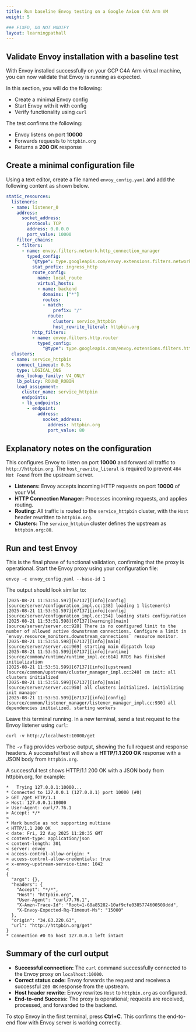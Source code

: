 ```yaml
---
title: Run baseline Envoy testing on a Google Axion C4A Arm VM
weight: 5

### FIXED, DO NOT MODIFY
layout: learningpathall
---
```


## Validate Envoy installation with a baseline test

With Envoy installed successfully on your GCP C4A Arm virtual machine, you can now validate that Envoy is running as expected.

In this section, you will do the following:

- Create a minimal Envoy config
- Start Envoy with it with config
- Verify functionality using `curl`

The test confirms the following:

- Envoy listens on port **10000**
- Forwards requests to `httpbin.org`
- Returns a **200 OK** response

## Create a minimal configuration file

Using a text editor, create a file named `envoy_config.yaml` and add the following content as shown below. 

```yaml
static_resources:
  listeners:
  - name: listener_0
    address:
      socket_address:
        protocol: TCP
        address: 0.0.0.0
        port_value: 10000
    filter_chains:
    - filters:
      - name: envoy.filters.network.http_connection_manager
        typed_config:
          "@type": type.googleapis.com/envoy.extensions.filters.network.http_connection_manager.v3.HttpConnectionManager
          stat_prefix: ingress_http
          route_config:
            name: local_route
            virtual_hosts:
            - name: backend
              domains: ["*"]
              routes:
              - match:
                  prefix: "/"
                route:
                  cluster: service_httpbin
                  host_rewrite_literal: httpbin.org
          http_filters:
          - name: envoy.filters.http.router
            typed_config:
              "@type": type.googleapis.com/envoy.extensions.filters.http.router.v3.Router
  clusters:
  - name: service_httpbin
    connect_timeout: 0.5s
    type: LOGICAL_DNS
    dns_lookup_family: V4_ONLY
    lb_policy: ROUND_ROBIN
    load_assignment:
      cluster_name: service_httpbin
      endpoints:
      - lb_endpoints:
        - endpoint:
            address:
              socket_address:
                address: httpbin.org
                port_value: 80
```

## Explanatory notes on the configuration

This configures Envoy to listen on port **10000** and forward all traffic to `http://httpbin.org`. The `host_rewrite_literal` is required to prevent `404 Not Found` from the upstream server.

- **Listeners:** Envoy accepts incoming HTTP requests on port **10000** of your VM.
- **HTTP Connection Manager:** Processes incoming requests, and applies routing.
- **Routing:** All traffic is routed to the `service_httpbin` cluster, with the `Host` header rewritten to  `httpbin.org`.
- **Clusters:** The `service_httpbin` cluster defines the upstream as `httpbin.org:80`.

## Run and test Envoy

This is the final phase of functional validation, confirming that the proxy is operational.
Start the Envoy proxy using your configuration file:

```console
envoy -c envoy_config.yaml --base-id 1
```
The output should look similar to:

```output
[2025-08-21 11:53:51.597][67137][info][config] [source/server/configuration_impl.cc:138] loading 1 listener(s)
[2025-08-21 11:53:51.597][67137][info][config] [source/server/configuration_impl.cc:154] loading stats configuration
[2025-08-21 11:53:51.598][67137][warning][main] [source/server/server.cc:928] There is no configured limit to the number of allowed active downstream connections. Configure a limit in `envoy.resource_monitors.downstream_connections` resource monitor.
[2025-08-21 11:53:51.598][67137][info][main] [source/server/server.cc:969] starting main dispatch loop
[2025-08-21 11:53:51.599][67137][info][runtime] [source/common/runtime/runtime_impl.cc:614] RTDS has finished initialization
[2025-08-21 11:53:51.599][67137][info][upstream] [source/common/upstream/cluster_manager_impl.cc:240] cm init: all clusters initialized
[2025-08-21 11:53:51.599][67137][info][main] [source/server/server.cc:950] all clusters initialized. initializing init manager
[2025-08-21 11:53:51.599][67137][info][config] [source/common/listener_manager/listener_manager_impl.cc:930] all dependencies initialized. starting workers
```

Leave this terminal running. In a new terminal, send a test request to the Envoy listener using `curl`:

```console
curl -v http://localhost:10000/get
```
The `-v` flag provides verbose output, showing the full request and response headers. A successful test will show a **HTTP/1.1 200 OK** response with a JSON body from `httpbin.org`.

A successful test shows HTTP/1.1 200 OK with a JSON body from httpbin.org, for example:

```output
*   Trying 127.0.0.1:10000...
* Connected to 127.0.0.1 (127.0.0.1) port 10000 (#0)
> GET /get HTTP/1.1
> Host: 127.0.0.1:10000
> User-Agent: curl/7.76.1
> Accept: */*
>
* Mark bundle as not supporting multiuse
< HTTP/1.1 200 OK
< date: Fri, 22 Aug 2025 11:20:35 GMT
< content-type: application/json
< content-length: 301
< server: envoy
< access-control-allow-origin: *
< access-control-allow-credentials: true
< x-envoy-upstream-service-time: 1042
<
{
  "args": {},
  "headers": {
    "Accept": "*/*",
    "Host": "httpbin.org",
    "User-Agent": "curl/7.76.1",
    "X-Amzn-Trace-Id": "Root=1-68a85282-10af9cfe0385774600509ddd",
    "X-Envoy-Expected-Rq-Timeout-Ms": "15000"
  },
  "origin": "34.63.220.63",
  "url": "http://httpbin.org/get"
}
* Connection #0 to host 127.0.0.1 left intact
```
## Summary of the curl output

- **Successful connection:** The `curl` command successfully connected to the Envoy proxy on `localhost:10000`.
- **Correct status code:** Envoy forwards the request and receives a successful `200 OK` response from the upstream.
- **Host header rewrite:** Envoy rewrites `Host` to `httpbin.org` as configured.
- **End-to-end Success:** The proxy is operational; requests are received, processed, and forwarded to the backend.

To stop Envoy in the first terminal, press **Ctrl+C**. This confirms the end-to-end flow with Envoy server is working correctly.
